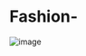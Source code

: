 # Fashion-
![image](https://user-images.githubusercontent.com/53065263/134746498-89291496-bbfc-4cbe-8827-1ac18583d6d2.png)
